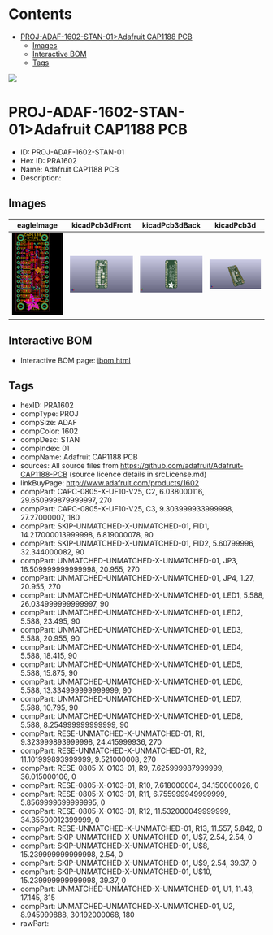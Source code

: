 



Contents
========

* [PROJ-ADAF-1602-STAN-01>Adafruit CAP1188 PCB](#proj-adaf-1602-stan-01adafruit-cap1188-pcb)
	* [Images](#images)
	* [Interactive BOM](#interactive-bom)
	* [Tags](#tags)
  
![][im]
# PROJ-ADAF-1602-STAN-01>Adafruit CAP1188 PCB

- ID: PROJ-ADAF-1602-STAN-01
- Hex ID: PRA1602
- Name: Adafruit CAP1188 PCB
- Description: 

## Images
  
  

|eagleImage|kicadPcb3dFront|kicadPcb3dBack|kicadPcb3d|
| :---: | :---: | :---: | :---: |
|[![eagleImage](eagleImage_140.png)](eagleImage_600.png)|[![kicadPcb3dFront](kicadPcb3dFront_140.png)](kicadPcb3dFront_600.png)|[![kicadPcb3dBack](kicadPcb3dBack_140.png)](kicadPcb3dBack_600.png)|[![kicadPcb3d](kicadPcb3d_140.png)](kicadPcb3d_600.png)|

## Interactive BOM

- Interactive BOM page: [ibom.html](kicad/bom/ibom.html)

## Tags

- hexID: PRA1602
- oompType: PROJ
- oompSize: ADAF
- oompColor: 1602
- oompDesc: STAN
- oompIndex: 01
- oompName: Adafruit CAP1188 PCB
- sources: All source files from https://github.com/adafruit/Adafruit-CAP1188-PCB (source licence details in srcLicense.md)
- linkBuyPage: http://www.adafruit.com/products/1602
- oompPart: CAPC-0805-X-UF10-V25, C2, 6.038000116, 29.650999879999997, 270
- oompPart: CAPC-0805-X-UF10-V25, C3, 9.303999933999998, 27.27000007, 180
- oompPart: SKIP-UNMATCHED-X-UNMATCHED-01, FID1, 14.217000013999998, 6.819000078, 90
- oompPart: SKIP-UNMATCHED-X-UNMATCHED-01, FID2, 5.60799996, 32.344000082, 90
- oompPart: UNMATCHED-UNMATCHED-X-UNMATCHED-01, JP3, 16.509999999999998, 20.955, 270
- oompPart: UNMATCHED-UNMATCHED-X-UNMATCHED-01, JP4, 1.27, 20.955, 270
- oompPart: UNMATCHED-UNMATCHED-X-UNMATCHED-01, LED1, 5.588, 26.034999999999997, 90
- oompPart: UNMATCHED-UNMATCHED-X-UNMATCHED-01, LED2, 5.588, 23.495, 90
- oompPart: UNMATCHED-UNMATCHED-X-UNMATCHED-01, LED3, 5.588, 20.955, 90
- oompPart: UNMATCHED-UNMATCHED-X-UNMATCHED-01, LED4, 5.588, 18.415, 90
- oompPart: UNMATCHED-UNMATCHED-X-UNMATCHED-01, LED5, 5.588, 15.875, 90
- oompPart: UNMATCHED-UNMATCHED-X-UNMATCHED-01, LED6, 5.588, 13.334999999999999, 90
- oompPart: UNMATCHED-UNMATCHED-X-UNMATCHED-01, LED7, 5.588, 10.795, 90
- oompPart: UNMATCHED-UNMATCHED-X-UNMATCHED-01, LED8, 5.588, 8.254999999999999, 90
- oompPart: RESE-UNMATCHED-X-UNMATCHED-01, R1, 9.323999893999998, 24.415999936, 270
- oompPart: RESE-UNMATCHED-X-UNMATCHED-01, R2, 11.101999893999999, 9.521000008, 270
- oompPart: RESE-0805-X-O103-01, R9, 7.625999987999999, 36.015000106, 0
- oompPart: RESE-0805-X-O103-01, R10, 7.618000004, 34.150000026, 0
- oompPart: RESE-0805-X-O103-01, R11, 6.755999949999999, 5.8569999699999995, 0
- oompPart: RESE-0805-X-O103-01, R12, 11.532000049999999, 34.35500012399999, 0
- oompPart: RESE-UNMATCHED-X-UNMATCHED-01, R13, 11.557, 5.842, 0
- oompPart: SKIP-UNMATCHED-X-UNMATCHED-01, U$7, 2.54, 2.54, 0
- oompPart: SKIP-UNMATCHED-X-UNMATCHED-01, U$8, 15.239999999999998, 2.54, 0
- oompPart: SKIP-UNMATCHED-X-UNMATCHED-01, U$9, 2.54, 39.37, 0
- oompPart: SKIP-UNMATCHED-X-UNMATCHED-01, U$10, 15.239999999999998, 39.37, 0
- oompPart: UNMATCHED-UNMATCHED-X-UNMATCHED-01, U1, 11.43, 17.145, 315
- oompPart: UNMATCHED-UNMATCHED-X-UNMATCHED-01, U2, 8.945999888, 30.192000068, 180
- rawPart: 



[im]: kicadPcb3d_450.png
